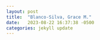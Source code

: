 ```yaml
---
layout: post
title:  "Blanco-Silva, Grace M."
date:   2023-08-22 16:37:38 -0500
categories: jekyll update
---
```



